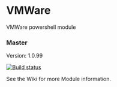 # VMWare
VMWare powershell module

### Master

Version: 1.0.99

[![Build status](https://ci.appveyor.com/api/projects/status/v6ex7ak8plsoutn5/branch/master?svg=true)](https://ci.appveyor.com/project/jeffbuenting/vmware/branch/master)


See the Wiki for more Module information.

